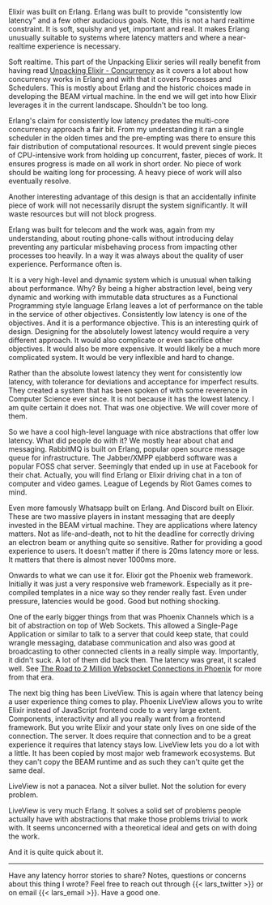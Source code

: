 Elixir was built on Erlang. Erlang was built to provide "consistently low latency" and a few other audacious goals. Note, this is not a hard realtime constraint. It is soft, squishy and yet, important and real. It makes Erlang unusually suitable to systems where latency matters and where a near-realtime experience is necessary.

Soft realtime. This part of the Unpacking Elixir series will really benefit from having read [Unpacking Elixir - Concurrency](/unpacking-elixir-concurrency.html) as it covers a lot about how concurrency works in Erlang and with that it covers Processes and Schedulers. This is mostly about Erlang and the historic choices made in developing the BEAM virtual machine. In the end we will get into how Elixir leverages it in the current landscape. Shouldn't be too long.

Erlang's claim for consistently low latency predates the multi-core concurrency approach a fair bit. From my understanding it ran a single scheduler in the olden times and the pre-empting was there to ensure this fair distribution of computational resources. It would prevent single pieces of CPU-intensive work from holding up concurrent, faster, pieces of work. It ensures progress is made on all work in short order. No piece of work should be waiting long for processing. A heavy piece of work will also eventually resolve.

Another interesting advantage of this design is that an accidentally infinite piece of work will not necessarily disrupt the system significantly. It will waste resources but will not block progress.

Erlang was built for telecom and the work was, again from my understanding, about routing phone-calls without introducing delay preventing any particular misbehaving process from impacting other processes too heavily. In a way it was always about the quality of user experience. Performance often is.

It is a very high-level and dynamic system which is unusual when talking about performance. Why? By being a higher abstraction level, being very dynamic and working with immutable data structures as a Functional Programming style language Erlang leaves a lot of performance on the table in the service of other objectives. Consistently low latency is one of the objectives. And it is a performance objective. This is an interesting quirk of design. Designing for the absolutely lowest latency would require a very different approach. It would also complicate or even sacrifice other objectives. It would also be more expensive. It would likely be a much more complicated system. It would be very inflexible and hard to change.

Rather than the absolute lowest latency they went for consistently low latency, with tolerance for deviations and acceptance for imperfect results. They created a system that has been spoken of with some reverence in Computer Science ever since. It is not because it has the lowest latency. I am quite certain it does not. That was one objective. We will cover more of them.

So we have a cool high-level language with nice abstractions that offer low latency. What did people do with it? We mostly hear about chat and messaging. RabbitMQ is built on Erlang, popular open source message queue for infrastructure. The Jabber/XMPP ejabberd software was a popular FOSS chat server. Seemingly that ended up in use at Facebook for their chat. Actually, you will find Erlang or Elixir driving chat in a ton of computer and video games. League of Legends by Riot Games comes to mind.

Even more famously Whatsapp built on Erlang. And Discord built on Elixir. These are two massive players in instant messaging that are deeply invested in the BEAM virtual machine. They are applications where latency matters. Not as life-and-death, not to hit the deadline for correctly driving an electron beam or anything quite so sensitive. Rather for providing a good experience to users. It doesn't matter if there is 20ms latency more or less. It matters that there is almost never 1000ms more.

Onwards to what we can use it for. Elixir got the Phoenix web framework. Initially it was just a very responsive web framework. Especially as it pre-compiled templates in a nice way so they render really fast. Even under pressure, latencies would be good. Good but nothing shocking. 

One of the early bigger things from that was Phoenix Channels which is a bit of abstraction on top of Web Sockets. This allowed a Single-Page Application or similar to talk to a server that could keep state, that could wrangle messaging, database communication and also was good at broadcasting to other connected clients in a really simple way. Importantly, it didn't suck. A lot of them did back then. The latency was great, it scaled well. See [The Road to 2 Million Websocket Connections in Phoenix](https://www.phoenixframework.org/blog/the-road-to-2-million-websocket-connections) for more from that era.

The next big thing has been LiveView. This is again where that latency being a user experience thing comes to play. Phoenix LiveView allows you to write Elixir instead of JavaScript frontend code to a very large extent. Components, interactivity and all you really want from a frontend framework. But you write Elixir and your state only lives on one side of the connection. The server. It does require that connection and to be a great experience it requires that latency stays low. LiveView lets you do a lot with a little. It has been copied by most major web framework ecosystems. But they can't copy the BEAM runtime and as such they can't quite get the same deal.

LiveView is not a panacea. Not a silver bullet. Not the solution for every problem.

LiveView is very much Erlang. It solves a solid set of problems people actually have with abstractions that make those problems trivial to work with. It seems unconcerned with a theoretical ideal and gets on with doing the work.

And it is quite quick about it.

---

Have any latency horror stories to share? Notes, questions or concerns about this thing I wrote? Feel free to reach out through {{< lars_twitter >}} or on email {{< lars_email >}}. Have a good one.